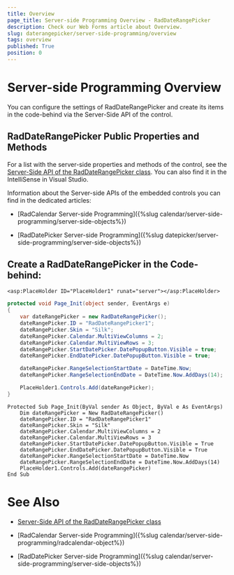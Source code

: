 ```yaml
---
title: Overview
page_title: Server-side Programming Overview - RadDateRangePicker
description: Check our Web Forms article about Overview.
slug: daterangepicker/server-side-programming/overview
tags: overview
published: True
position: 0
---
```


# Server-side Programming Overview

You can configure the settings of RadDateRangePicker and create its items in the code-behind via the Server-Side API of the control.

## RadDateRangePicker Public Properties and Methods

For a list with the server-side properties and methods of the control, see the [Server-Side API of the RadDateRangePicker class](https://docs.telerik.com/devtools/aspnet-ajax/api/server/Telerik.Web.UI/RadDateRangePicker). You can also find it in the IntelliSense in Visual Studio.

Information about the Server-side APIs of the embedded controls you can find in the dedicated articles:

 - [RadCalendar Server-side Programming]({%slug calendar/server-side-programming/server-side-objects%})

 - [RadDatePicker Server-side Programming]({%slug datepicker/server-side-programming/server-side-objects%})


## Create a RadDateRangePicker in the Code-behind:

````ASPX
<asp:PlaceHolder ID="PlaceHolder1" runat="server"></asp:PlaceHolder>
````

````C#
protected void Page_Init(object sender, EventArgs e)
{
    var dateRangePicker = new RadDateRangePicker();
    dateRangePicker.ID = "RadDateRangePicker1";
    dateRangePicker.Skin = "Silk";
    dateRangePicker.Calendar.MultiViewColumns = 2;
    dateRangePicker.Calendar.MultiViewRows = 3;
    dateRangePicker.StartDatePicker.DatePopupButton.Visible = true;
    dateRangePicker.EndDatePicker.DatePopupButton.Visible = true;

    dateRangePicker.RangeSelectionStartDate = DateTime.Now;
    dateRangePicker.RangeSelectionEndDate = DateTime.Now.AddDays(14);

    PlaceHolder1.Controls.Add(dateRangePicker);
}
````
````VB
Protected Sub Page_Init(ByVal sender As Object, ByVal e As EventArgs)
    Dim dateRangePicker = New RadDateRangePicker()
    dateRangePicker.ID = "RadDateRangePicker1"
    dateRangePicker.Skin = "Silk"
    dateRangePicker.Calendar.MultiViewColumns = 2
    dateRangePicker.Calendar.MultiViewRows = 3
    dateRangePicker.StartDatePicker.DatePopupButton.Visible = True
    dateRangePicker.EndDatePicker.DatePopupButton.Visible = True
    dateRangePicker.RangeSelectionStartDate = DateTime.Now
    dateRangePicker.RangeSelectionEndDate = DateTime.Now.AddDays(14)
    PlaceHolder1.Controls.Add(dateRangePicker)
End Sub
````
 

# See Also

 * [Server-Side API of the RadDateRangePicker class](https://docs.telerik.com/devtools/aspnet-ajax/api/server/Telerik.Web.UI/RadDateRangePicker)
 
 * [RadCalendar Server-side Programming]({%slug calendar/server-side-programming/radcalendar-object%})

 * [RadDatePicker Server-side Programming]({%slug calendar/server-side-programming/server-side-objects%})

